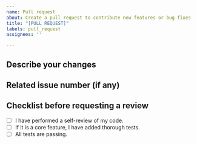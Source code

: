 ```yaml
---
name: Pull request
about: Create a pull request to contribute new features or bug fixes
title: "[PULL REQUEST]"
labels: pull_request
assignees: ''

---
```


## Describe your changes

## Related issue number (if any)

## Checklist before requesting a review
- [ ] I have performed a self-review of my code.
- [ ] If it is a core feature, I have added thorough tests.
- [ ] All tests are passing.